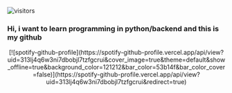 ![visitors](https://visitor-badge.glitch.me/badge?page_id=evalshine)

### Hi, i want to learn programming in python/backend and this is my github

<p style="text-align:center;">[![spotify-github-profile](https://spotify-github-profile.vercel.app/api/view?uid=313lj4q6w3ni7dbobjl7tzfgcrui&cover_image=true&theme=default&show_offline=true&background_color=121212&bar_color=53b14f&bar_color_cover=false)](https://spotify-github-profile.vercel.app/api/view?uid=313lj4q6w3ni7dbobjl7tzfgcrui&redirect=true)</p>

